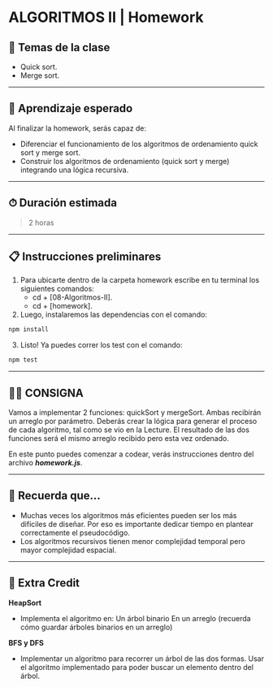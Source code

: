 # ALGORITMOS II | Homework

## 📒 Temas de la clase

-  Quick sort.
-  Merge sort.

---

## 👀 Aprendizaje esperado

Al finalizar la homework, serás capaz de:

-  Diferenciar el funcionamiento de los algoritmos de ordenamiento quick sort y merge sort.
-  Construir los algoritmos de ordenamiento (quick sort y merge) integrando una lógica recursiva.

---

## ⏱ Duración estimada

> 2 horas

---

## 📋 Instrucciones preliminares

1. Para ubicarte dentro de la carpeta homework escribe en tu terminal los siguientes comandos:
   -  cd + [08-Algoritmos-II].
   -  cd + [homework].
2. Luego, instalaremos las dependencias con el comando:

```javascript
npm install
```

3. Listo! Ya puedes correr los test con el comando:

```javascript
npm test
```

---

## 👩‍💻 **CONSIGNA**

Vamos a implementar 2 funciones: quickSort y mergeSort. Ambas recibirán un arreglo por parámetro. Deberás crear la lógica para generar el proceso de cada algoritmo, tal como se vio en la Lecture. El resultado de las dos funciones será el mismo arreglo recibido pero esta vez ordenado.

En este punto puedes comenzar a codear, verás instrucciones dentro del archivo _**homework.js**_.

---

## 🧠 Recuerda que...

-  Muchas veces los algoritmos más eficientes pueden ser los más difíciles de diseñar. Por eso es importante dedicar tiempo en plantear correctamente el pseudocódigo.
-  Los algoritmos recursivos tienen menor complejidad temporal pero mayor complejidad espacial.

---

## 📢 Extra Credit

**HeapSort**

-  Implementa el algoritmo en: Un árbol binario En un arreglo (recuerda cómo guardar árboles binarios en un arreglo)

**BFS y DFS**

-  Implementar un algoritmo para recorrer un árbol de las dos formas. Usar el algoritmo implementado para poder buscar un elemento dentro del árbol.
